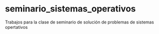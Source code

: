 # seminario_sistemas_operativos
Trabajos para la clase de seminario de solución de problemas de sistemas opertativos
